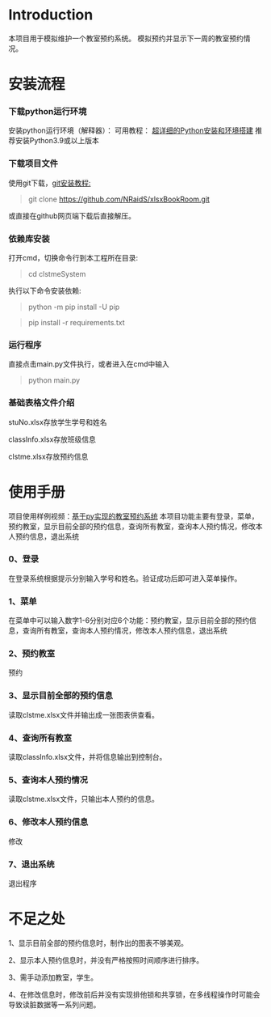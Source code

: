 # Introduction

本项目用于模拟维护一个教室预约系统。
模拟预约并显示下一周的教室预约情况。

#  安装流程

### 下载python运行环境

安装python运行环境（解释器）：
可用教程： [超详细的Python安装和环境搭建](https://blog.csdn.net/qq_53280175/article/details/121107748)
推荐安装Python3.9或以上版本
### 下载项目文件

使用git下载，[git安装教程:](https://www.cnblogs.com/xiaoliu66/p/9404963.html)

> git clone https://github.com/NRaidS/xlsxBookRoom.git

或直接在github网页端下载后直接解压。

### 依赖库安装

打开cmd，切换命令行到本工程所在目录:
> cd clstmeSystem

执行以下命令安装依赖:
>python -m pip install -U pip

>pip install -r requirements.txt


### 运行程序

直接点击main.py文件执行，或者进入在cmd中输入
>python main.py

### 基础表格文件介绍

stuNo.xlsx存放学生学号和姓名

classInfo.xlsx存放班级信息

clstme.xlsx存放预约信息


# 使用手册

项目使用样例视频：[基于py实现的教室预约系统](https://www.bilibili.com/video/BV1K24y1R7Wx/?share_source=copy_web&vd_source=fa6ceda0e61840db504a95bcd25f6d74)
本项目功能主要有登录，菜单，预约教室，显示目前全部的预约信息，查询所有教室，查询本人预约情况，修改本人预约信息，退出系统



### 0、登录

在登录系统根据提示分别输入学号和姓名。验证成功后即可进入菜单操作。
### 1、菜单

在菜单中可以输入数字1-6分别对应6个功能：预约教室，显示目前全部的预约信息，查询所有教室，查询本人预约情况，修改本人预约信息，退出系统

### 2、预约教室

预约

### 3、显示目前全部的预约信息

读取clstme.xlsx文件并输出成一张图表供查看。
### 4、查询所有教室

读取classInfo.xlsx文件，并将信息输出到控制台。
### 5、查询本人预约情况

读取clstme.xlsx文件，只输出本人预约的信息。
### 6、修改本人预约信息

修改

### 7、退出系统

退出程序

# 不足之处

1、显示目前全部的预约信息时，制作出的图表不够美观。

2、显示本人预约信息时，并没有严格按照时间顺序进行排序。

3、需手动添加教室，学生。

4、在修改信息时，修改前后并没有实现排他锁和共享锁，在多线程操作时可能会导致读脏数据等一系列问题。
